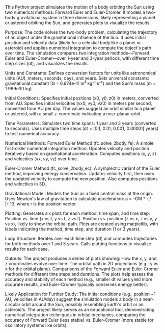 This Python project simulates the motion of a body orbiting the Sun using two numerical methods: Forward Euler and Euler-Cromer.
It models a two-body gravitational system in three dimensions, likely representing a planet or asteroid orbiting the Sun, and generates plots to visualize the results.

Purpose:
The code solves the two-body problem, calculating the trajectory of an object under the gravitational influence of the Sun. It uses initial position and velocity data 
(likely for a celestial body like a planet or asteroid) and applies numerical integration to compute the object's path over time. The simulation compares two integration
methods—Forward Euler and Euler-Cromer—over 1-year and 3-year periods, with different time step sizes (dt), and visualizes the results.

Units and Constants:
Defines conversion factors for units like astronomical units (AU), meters, seconds, days, and years.
Sets universal constants: gravitational constant (G = 6.674e-11 m³ kg⁻¹ s⁻²) and the Sun's mass (m = 1.989e30 kg).

Initial Conditions:
Specifies initial positions (x0, y0, z0) in meters, converted from AU.
Specifies initial velocities (vx0, vy0, vz0) in meters per second, converted from AU per day.
The values suggest an orbit similar to a planet or asteroid, with a small z-coordinate indicating a near-planar orbit.

Time Parameters:
Simulates two time spans: 1 year and 3 years (converted to seconds).
Uses multiple time steps (dt = [0.1, 0.01, 0.001, 0.00001] years) to test numerical accuracy.

Numerical Methods:
Forward Euler Method (fc_solve_2body_fe):
A simple first-order numerical integration method.
Updates velocity and position iteratively based on gravitational acceleration.
Computes positions (x, y, z) and velocities (vx, vy, vz) over time.

Euler-Cromer Method (fc_solve_2body_ec):
A symplectic variant of the Euler method, improving energy conservation.
Updates velocity first, then uses the updated velocity to compute the new position.
Also computes positions and velocities in 3D.

Gravitational Model:
Models the Sun as a fixed central mass at the origin.
Uses Newton's law of gravitation to calculate acceleration: a = -GM * r / |r|^3, where r is the position vector.

Plotting:
Generates six plots for each method, time span, and time step:
Position vs. time (x vs t, y vs t, z vs t).
Position vs. position (z vs x, z vs y, y vs x), likely to show the orbital path.
Plots are created using matplotlib, with labels indicating the method, time step, and duration (1 or 3 years).

Loop Structure:
Iterates over each time step (dt) and computes trajectories for both methods over 1 and 3 years.
Calls plotting functions to visualize results for each case.

Outputs:
The project produces a series of plots showing:
How the x, y, and z coordinates evolve over time.
The orbital path in 2D projections (e.g., y vs x for the orbital plane).
Comparisons of the Forward Euler and Euler-Cromer methods for different time steps and durations.
The plots help assess the accuracy and stability of each method (e.g., smaller dt values yield more accurate results, and Euler-Cromer typically conserves energy better).

Likely Application for Further Study:
The initial conditions (e.g., position ~1 AU, velocities in AU/day) suggest the simulation models a body in a near-circular orbit around the Sun, possibly resembling Earth's orbit or an asteroid's.
The project likely serves as an educational tool, demonstrating numerical integration techniques in orbital mechanics, comparing the accuracy of Forward Euler (less stable) vs. Euler-Cromer (more stable for oscillatory systems like orbits).
